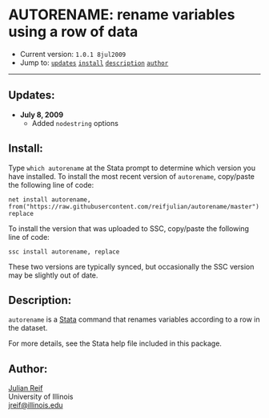 # AUTORENAME: rename variables using a row of data

- Current version: `1.0.1 8jul2009`
- Jump to: [`updates`](#recent-updates) [`install`](#install) [`description`](#description) [`author`](#author)

-----------

## Updates:

* **July 8, 2009**
  - Added `nodestring` options

## Install:

Type `which autorename` at the Stata prompt to determine which version you have installed. To install the most recent version of `autorename`, copy/paste the following line of code:

```
net install autorename, from("https://raw.githubusercontent.com/reifjulian/autorename/master") replace
```

To install the version that was uploaded to SSC, copy/paste the following line of code:
```
ssc install autorename, replace
```

These two versions are typically synced, but occasionally the SSC version may be slightly out of date.

## Description: 

`autorename` is a [Stata](http://www.stata.com) command that renames variables according to a row in the dataset.

For more details, see the Stata help file included in this package.

## Author:

[Julian Reif](http://www.julianreif.com)
<br>University of Illinois
<br>jreif@illinois.edu
